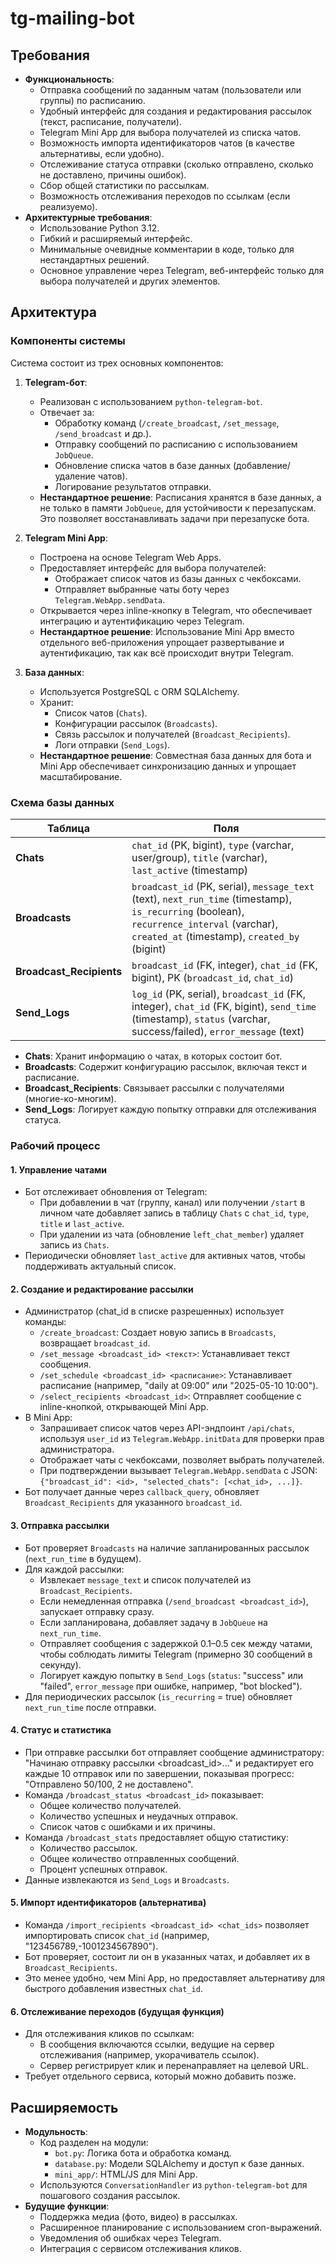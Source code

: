 # tg-mailing-bot

## Требования
- **Функциональность**:
  - Отправка сообщений по заданным чатам (пользователи или группы) по расписанию.
  - Удобный интерфейс для создания и редактирования рассылок (текст, расписание, получатели).
  - Telegram Mini App для выбора получателей из списка чатов.
  - Возможность импорта идентификаторов чатов (в качестве альтернативы, если удобно).
  - Отслеживание статуса отправки (сколько отправлено, сколько не доставлено, причины ошибок).
  - Сбор общей статистики по рассылкам.
  - Возможность отслеживания переходов по ссылкам (если реализуемо).
- **Архитектурные требования**:
  - Использование Python 3.12.
  - Гибкий и расширяемый интерфейс.
  - Минимальные очевидные комментарии в коде, только для нестандартных решений.
  - Основное управление через Telegram, веб-интерфейс только для выбора получателей и других элементов.

## Архитектура

### Компоненты системы
Система состоит из трех основных компонентов:

1. **Telegram-бот**:
   - Реализован с использованием `python-telegram-bot`.
   - Отвечает за:
     - Обработку команд (`/create_broadcast`, `/set_message`, `/send_broadcast` и др.).
     - Отправку сообщений по расписанию с использованием `JobQueue`.
     - Обновление списка чатов в базе данных (добавление/удаление чатов).
     - Логирование результатов отправки.
   - **Нестандартное решение**: Расписания хранятся в базе данных, а не только в памяти `JobQueue`, для устойчивости к перезапускам. Это позволяет восстанавливать задачи при перезапуске бота.

2. **Telegram Mini App**:
   - Построена на основе Telegram Web Apps.
   - Предоставляет интерфейс для выбора получателей:
     - Отображает список чатов из базы данных с чекбоксами.
     - Отправляет выбранные чаты боту через `Telegram.WebApp.sendData`.
   - Открывается через inline-кнопку в Telegram, что обеспечивает интеграцию и аутентификацию через Telegram.
   - **Нестандартное решение**: Использование Mini App вместо отдельного веб-приложения упрощает развертывание и аутентификацию, так как всё происходит внутри Telegram.

3. **База данных**:
   - Используется PostgreSQL с ORM SQLAlchemy.
   - Хранит:
     - Список чатов (`Chats`).
     - Конфигурации рассылок (`Broadcasts`).
     - Связь рассылок и получателей (`Broadcast_Recipients`).
     - Логи отправки (`Send_Logs`).
   - **Нестандартное решение**: Совместная база данных для бота и Mini App обеспечивает синхронизацию данных и упрощает масштабирование.

### Схема базы данных
| Таблица                | Поля                                                                 |
|------------------------|----------------------------------------------------------------------|
| **Chats**             | `chat_id` (PK, bigint), `type` (varchar, user/group), `title` (varchar), `last_active` (timestamp) |
| **Broadcasts**        | `broadcast_id` (PK, serial), `message_text` (text), `next_run_time` (timestamp), `is_recurring` (boolean), `recurrence_interval` (varchar), `created_at` (timestamp), `created_by` (bigint) |
| **Broadcast_Recipients** | `broadcast_id` (FK, integer), `chat_id` (FK, bigint), PK (`broadcast_id`, `chat_id`) |
| **Send_Logs**         | `log_id` (PK, serial), `broadcast_id` (FK, integer), `chat_id` (FK, bigint), `send_time` (timestamp), `status` (varchar, success/failed), `error_message` (text) |

- **Chats**: Хранит информацию о чатах, в которых состоит бот.
- **Broadcasts**: Содержит конфигурацию рассылок, включая текст и расписание.
- **Broadcast_Recipients**: Связывает рассылки с получателями (многие-ко-многим).
- **Send_Logs**: Логирует каждую попытку отправки для отслеживания статуса.

### Рабочий процесс

#### 1. Управление чатами
- Бот отслеживает обновления от Telegram:
  - При добавлении в чат (группу, канал) или получении `/start` в личном чате добавляет запись в таблицу `Chats` с `chat_id`, `type`, `title` и `last_active`.
  - При удалении из чата (обновление `left_chat_member`) удаляет запись из `Chats`.
- Периодически обновляет `last_active` для активных чатов, чтобы поддерживать актуальный список.

#### 2. Создание и редактирование рассылки
- Администратор (chat_id в списке разрешенных) использует команды:
  - `/create_broadcast`: Создает новую запись в `Broadcasts`, возвращает `broadcast_id`.
  - `/set_message <broadcast_id> <текст>`: Устанавливает текст сообщения.
  - `/set_schedule <broadcast_id> <расписание>`: Устанавливает расписание (например, "daily at 09:00" или "2025-05-10 10:00").
  - `/select_recipients <broadcast_id>`: Отправляет сообщение с inline-кнопкой, открывающей Mini App.
- В Mini App:
  - Запрашивает список чатов через API-эндпоинт `/api/chats`, используя `user_id` из `Telegram.WebApp.initData` для проверки прав администратора.
  - Отображает чаты с чекбоксами, позволяет выбрать получателей.
  - При подтверждении вызывает `Telegram.WebApp.sendData` с JSON: `{"broadcast_id": <id>, "selected_chats": [<chat_id>, ...]}`.
- Бот получает данные через `callback_query`, обновляет `Broadcast_Recipients` для указанного `broadcast_id`.

#### 3. Отправка рассылки
- Бот проверяет `Broadcasts` на наличие запланированных рассылок (`next_run_time` в будущем).
- Для каждой рассылки:
  - Извлекает `message_text` и список получателей из `Broadcast_Recipients`.
  - Если немедленная отправка (`/send_broadcast <broadcast_id>`), запускает отправку сразу.
  - Если запланирована, добавляет задачу в `JobQueue` на `next_run_time`.
  - Отправляет сообщения с задержкой 0.1–0.5 сек между чатами, чтобы соблюдать лимиты Telegram (примерно 30 сообщений в секунду).
  - Логирует каждую попытку в `Send_Logs` (`status`: "success" или "failed", `error_message` при ошибке, например, "bot blocked").
- Для периодических рассылок (`is_recurring` = true) обновляет `next_run_time` после отправки.

#### 4. Статус и статистика
- При отправке рассылки бот отправляет сообщение администратору: "Начинаю отправку рассылки <broadcast_id>..." и редактирует его каждые 10 отправок или по завершении, показывая прогресс: "Отправлено 50/100, 2 не доставлено".
- Команда `/broadcast_status <broadcast_id>` показывает:
  - Общее количество получателей.
  - Количество успешных и неудачных отправок.
  - Список чатов с ошибками и их причины.
- Команда `/broadcast_stats` предоставляет общую статистику:
  - Количество рассылок.
  - Общее количество отправленных сообщений.
  - Процент успешных отправок.
- Данные извлекаются из `Send_Logs` и `Broadcasts`.

#### 5. Импорт идентификаторов (альтернатива)
- Команда `/import_recipients <broadcast_id> <chat_ids>` позволяет импортировать список `chat_id` (например, "123456789,-1001234567890").
- Бот проверяет, состоит ли он в указанных чатах, и добавляет их в `Broadcast_Recipients`.
- Это менее удобно, чем Mini App, но предоставляет альтернативу для быстрого добавления известных `chat_id`.

#### 6. Отслеживание переходов (будущая функция)
- Для отслеживания кликов по ссылкам:
  - В сообщения включаются ссылки, ведущие на сервер отслеживания (например, укорачиватель ссылок).
  - Сервер регистрирует клик и перенаправляет на целевой URL.
- Требует отдельного сервиса, который можно добавить позже.

## Расширяемость
- **Модульность**:
  - Код разделен на модули:
    - `bot.py`: Логика бота и обработка команд.
    - `database.py`: Модели SQLAlchemy и доступ к базе данных.
    - `mini_app/`: HTML/JS для Mini App.
  - Используются `ConversationHandler` из `python-telegram-bot` для пошагового создания рассылок.
- **Будущие функции**:
  - Поддержка медиа (фото, видео) в рассылках.
  - Расширенное планирование с использованием cron-выражений.
  - Уведомления об ошибках через Telegram.
  - Интеграция с сервисом отслеживания кликов.